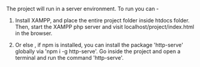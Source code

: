 The project will run in a server environment.
To run you can - 
1. Install XAMPP, and place the entire project folder inside htdocs folder. Then, start the XAMPP php server and visit localhost/project/index.html in the browser.

2. Or else , if npm is installed, you can install the package 'http-serve' globally via 'npm i -g http-serve'. Go inside the project and open a terminal and run the command 'http-serve'. 